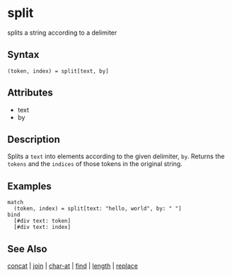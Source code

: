 # split

splits a string according to a delimiter 

## Syntax

```
(token, index) = split[text, by]
```

## Attributes

- text
- by 

## Description

Splits a `text` into elements according to the given delimiter, `by`. Returns the `tokens` and the `indices` of those tokens in the original string.

## Examples

```
match
  (token, index) = split[text: "hello, world", by: " "]
bind
  [#div text: token]
  [#div text: index]
```

## See Also

[concat](concat.md) | [join](join.md) | [char-at](char-at.md) | [find](find.md) | [length](length.md) | [replace](replace.md)